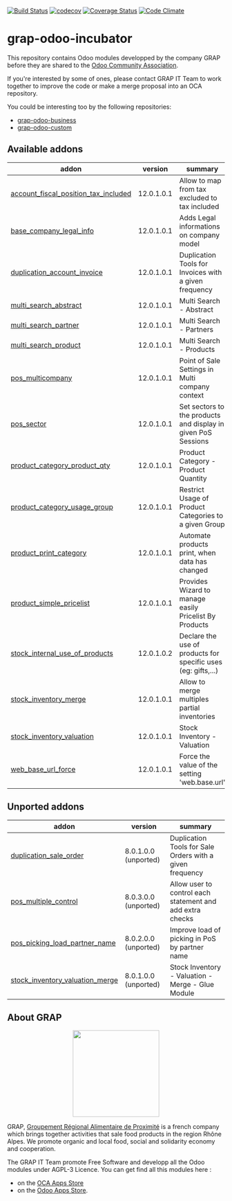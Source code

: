 [![Build Status](https://travis-ci.org/grap/grap-odoo-incubator.svg?branch=12.0)](https://travis-ci.org/grap/grap-odoo-incubator?branch=12.0)
[![codecov](https://codecov.io/gh/grap/grap-odoo-incubator/branch/12.0/graph/badge.svg)](https://codecov.io/gh/grap/grap-odoo-incubator)
[![Coverage Status](https://coveralls.io/repos/github/grap/grap-odoo-incubator/badge.svg?branch=12.0)](https://coveralls.io/github/grap/grap-odoo-incubator?branch=12.0)
[![Code Climate](https://codeclimate.com/github/grap/grap-odoo-incubator/badges/gpa.svg)](https://codeclimate.com/github/grap/grap-odoo-incubator)


# grap-odoo-incubator

This repository contains Odoo modules developped by the company GRAP before
they are shared to the
[Odoo Community Association](https://odoo-community.org/).

If you're interested by some of ones, please contact GRAP IT Team to work
together to improve the code or make a merge proposal into an OCA repository.

You could be interesting too by the following repositories:

* [grap-odoo-business](https://github.com/grap/grap-odoo-business)
* [grap-odoo-custom](https://github.com/grap/grap-odoo-custom)

[//]: # (addons)

Available addons
----------------
addon | version | summary
--- | --- | ---
[account_fiscal_position_tax_included](account_fiscal_position_tax_included/) | 12.0.1.0.1 | Allow to map from tax excluded to tax included
[base_company_legal_info](base_company_legal_info/) | 12.0.1.0.1 | Adds Legal informations on company model
[duplication_account_invoice](duplication_account_invoice/) | 12.0.1.0.1 | Duplication Tools for Invoices with a given frequency
[multi_search_abstract](multi_search_abstract/) | 12.0.1.0.1 | Multi Search - Abstract
[multi_search_partner](multi_search_partner/) | 12.0.1.0.1 | Multi Search - Partners
[multi_search_product](multi_search_product/) | 12.0.1.0.1 | Multi Search - Products
[pos_multicompany](pos_multicompany/) | 12.0.1.0.1 | Point of Sale Settings in Multi company context
[pos_sector](pos_sector/) | 12.0.1.0.1 | Set sectors to the products and display in given PoS Sessions
[product_category_product_qty](product_category_product_qty/) | 12.0.1.0.1 | Product Category - Product Quantity
[product_category_usage_group](product_category_usage_group/) | 12.0.1.0.1 | Restrict Usage of Product Categories to a given Group
[product_print_category](product_print_category/) | 12.0.1.0.1 | Automate products print, when data has changed
[product_simple_pricelist](product_simple_pricelist/) | 12.0.1.0.1 | Provides Wizard to manage easily Pricelist By Products
[stock_internal_use_of_products](stock_internal_use_of_products/) | 12.0.1.0.2 | Declare the use of products for specific uses (eg: gifts,...)
[stock_inventory_merge](stock_inventory_merge/) | 12.0.1.0.1 | Allow to merge multiples partial inventories
[stock_inventory_valuation](stock_inventory_valuation/) | 12.0.1.0.1 | Stock Inventory - Valuation
[web_base_url_force](web_base_url_force/) | 12.0.1.0.1 | Force the value of the setting 'web.base.url'


Unported addons
---------------
addon | version | summary
--- | --- | ---
[duplication_sale_order](duplication_sale_order/) | 8.0.1.0.0 (unported) | Duplication Tools for Sale Orders with a given frequency
[pos_multiple_control](pos_multiple_control/) | 8.0.3.0.0 (unported) | Allow user to control each statement and add extra checks
[pos_picking_load_partner_name](pos_picking_load_partner_name/) | 8.0.2.0.0 (unported) | Improve load of picking in PoS by partner name
[stock_inventory_valuation_merge](stock_inventory_valuation_merge/) | 8.0.1.0.0 (unported) | Stock Inventory - Valuation - Merge - Glue Module

[//]: # (end addons)

## About GRAP

<p align="center">
   <img src="http://www.grap.coop/wp-content/uploads/2016/11/GRAP.png" width="200"/>
</p>

GRAP, [Groupement Régional Alimentaire de Proximité](http://www.grap.coop) is a
french company which brings together activities that sale food products in the
region Rhône Alpes. We promote organic and local food, social and solidarity
economy and cooperation.

The GRAP IT Team promote Free Software and developp all the Odoo modules under
AGPL-3 Licence. You can get find all this modules here :
* on the [OCA Apps Store](https://odoo-community.org/shop?&search=GRAP)
* on the [Odoo Apps Store](https://www.odoo.com/apps/modules/browse?author=GRAP).

